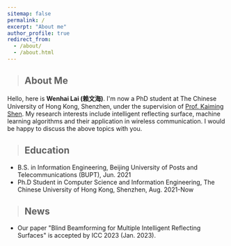 ```yaml
---
sitemap: false
permalink: /
excerpt: "About me"
author_profile: true
redirect_from: 
  - /about/
  - /about.html
---
```

>## About Me
Hello, here is **Wenhai Lai (赖文海)**. I'm now a PhD student at The Chinese University of Hong Kong, Shenzhen, under the supervision of [Prof. Kaiming Shen](https://kaimingshen.github.io/index.html). My research interests include intelligent reflecting surface, machine learning algorithms and their application in wireless communication. I would be happy to discuss the above topics with you.

>## Education
* B.S. in Information Engineering, Beijing University of Posts and Telecommunications (BUPT), Jun. 2021
* Ph.D Student in Computer Science and Information Engineering, The Chinese University of Hong Kong, Shenzhen, Aug. 2021-Now

>## News
* Our paper "Blind Beamforming for Multiple Intelligent Reflecting Surfaces" is accepted by ICC 2023 (Jan. 2023).